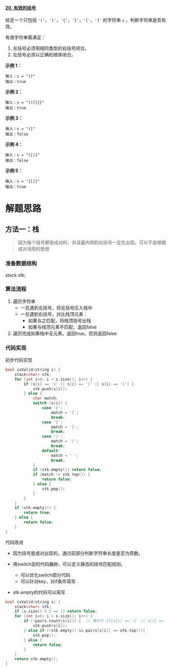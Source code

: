 #### [20. 有效的括号](https://leetcode-cn.com/problems/valid-parentheses/)

给定一个只包括 `'('`，`')'`，`'{'`，`'}'`，`'['`，`']'` 的字符串 `s` ，判断字符串是否有效。

有效字符串需满足：

1. 左括号必须用相同类型的右括号闭合。
2. 左括号必须以正确的顺序闭合。

 

**示例 1：**

```
输入：s = "()"
输出：true
```

**示例 2：**

```
输入：s = "()[]{}"
输出：true
```

**示例 3：**

```
输入：s = "(]"
输出：false
```

**示例 4：**

```
输入：s = "([)]"
输出：false
```

**示例 5：**

```
输入：s = "{[]}"
输出：true
```

# 解题思路

## 方法一：栈

>  因为每个括号都是成对的，并且最内侧的右括号一定先出现。可以于是根据成对消除的思想

### 准备数据结构

stack<char> stk;

### 算法流程

1. 遍历字符串
   - 一旦遇到左括号，将左括号压入栈中
   - 一旦遇到右括号，对比栈顶元素：
     - 如果与之匹配，将栈顶括号出栈
     - 如果与栈顶元素不匹配，返回false
2. 遍历完成如果栈中无元素，返回true。否则返回false

### 代码实现

初步代码实现

```C++
bool isValid(string s) {
    stack<char> stk;
    for (int i=0; i < s.size(); i++) {
        if (s[i] == '{' || s[i] == '[' || s[i] == '(') {
            stk.push(s[i]);
        } else {
            char match;
            switch (s[i]) {
                case '}':
                    match = '{';
                    break;
                case ']':
                    match = '[';
                    break;
                case ')':
                    match = '(';
                    break;
                default:
                    match = ' ';
                    break;
            }
            if (stk.empty()) return false;
            if (match != stk.top()) {
                return false;
            } else {
                stk.pop();
            }
        }
    }
    if (stk.empty()) {
        return true;
    } else {
        return false;
    }
}
```

代码改进

- 因为括号是成对出现的，通过前部分判断字符串长度是否为奇数。
- 用switch显的代码臃肿，可以定义静态的括号匹配规则。
  - 可以优化switch部分代码
  - 可以针对key，对if条件简写

- stk.empty的代码可以简写

```c++
bool isValid(string s) {
    stack<char> stk;
    if (s.size() % 2 == 1) return false;
    for (int i=0; i < s.size(); i++) {
        if (!pairs.count(s[i])) {  // 等价于 if(s[i] == '{' || s[i] == '[' || s[i] == '(')
            stk.push(s[i]);
        } else if (!stk.empty() && pairs[s[i]] == stk.top()){
            stk.pop();
        } else {
            return false;
        }
    }
    return stk.empty();
}
```


